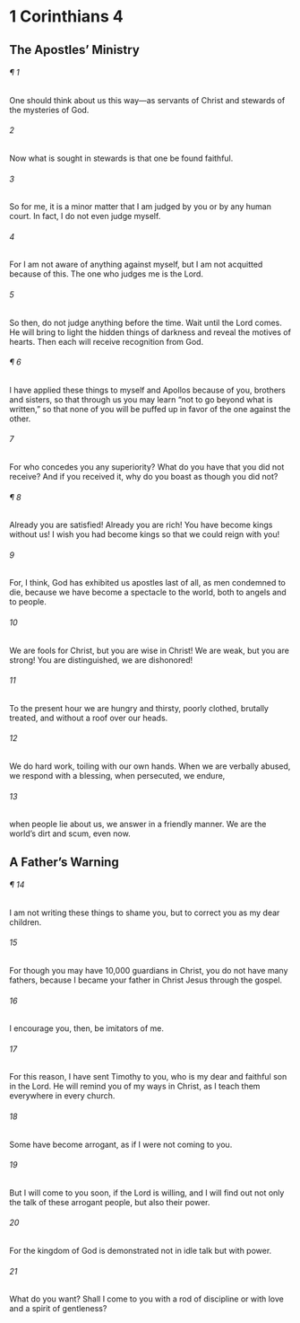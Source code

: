 # 1 Corinthians 4
## The Apostles’ Ministry
###### ¶ 1
One should think about us this way—as servants of Christ and stewards of the mysteries of God.
###### 2
Now what is sought in stewards is that one be found faithful.
###### 3
So for me, it is a minor matter that I am judged by you or by any human court. In fact, I do not even judge myself.
###### 4
For I am not aware of anything against myself, but I am not acquitted because of this. The one who judges me is the Lord.
###### 5
So then, do not judge anything before the time. Wait until the Lord comes. He will bring to light the hidden things of darkness and reveal the motives of hearts. Then each will receive recognition from God.
###### ¶ 6
I have applied these things to myself and Apollos because of you, brothers and sisters, so that through us you may learn “not to go beyond what is written,” so that none of you will be puffed up in favor of the one against the other.
###### 7
For who concedes you any superiority? What do you have that you did not receive? And if you received it, why do you boast as though you did not?
###### ¶ 8
Already you are satisfied! Already you are rich! You have become kings without us! I wish you had become kings so that we could reign with you!
###### 9
For, I think, God has exhibited us apostles last of all, as men condemned to die, because we have become a spectacle to the world, both to angels and to people.
###### 10
We are fools for Christ, but you are wise in Christ! We are weak, but you are strong! You are distinguished, we are dishonored!
###### 11
To the present hour we are hungry and thirsty, poorly clothed, brutally treated, and without a roof over our heads.
###### 12
We do hard work, toiling with our own hands. When we are verbally abused, we respond with a blessing, when persecuted, we endure,
###### 13
when people lie about us, we answer in a friendly manner. We are the world’s dirt and scum, even now.
## A Father’s Warning
###### ¶ 14
I am not writing these things to shame you, but to correct you as my dear children.
###### 15
For though you may have 10,000 guardians in Christ, you do not have many fathers, because I became your father in Christ Jesus through the gospel.
###### 16
I encourage you, then, be imitators of me.
###### 17
For this reason, I have sent Timothy to you, who is my dear and faithful son in the Lord. He will remind you of my ways in Christ, as I teach them everywhere in every church.
###### 18
Some have become arrogant, as if I were not coming to you.
###### 19
But I will come to you soon, if the Lord is willing, and I will find out not only the talk of these arrogant people, but also their power.
###### 20
For the kingdom of God is demonstrated not in idle talk but with power.
###### 21
What do you want? Shall I come to you with a rod of discipline or with love and a spirit of gentleness?
